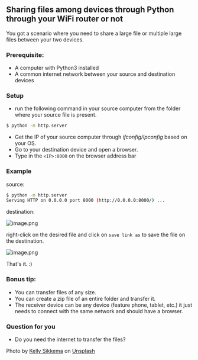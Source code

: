 ## Sharing files among devices through Python through your WiFi router or not

You got a scenario where you need to share a large file or multiple large files between your two devices.

### Prerequisite:

- A computer with Python3 installed
- A common internet network between your source and destination devices

### Setup

- run the following command in your source computer from the folder where your source file is present.

``` bash
$ python -m http.server
```

- Get the IP of your source computer through *ifconfig/ipconfig* based on your OS.
- Go to your destination device and open a browser.
- Type in the `<IP>:8000` on the browser address bar


### Example

source:

``` bash
$ python -m http.server
Serving HTTP on 0.0.0.0 port 8000 (http://0.0.0.0:8000/) ...
```
destination:

![image.png](https://cdn.hashnode.com/res/hashnode/image/upload/v1610989940817/pndIWmpCf.png)

right-click on the desired file and click on `save link as` to save the file on the destination.

![image.png](https://cdn.hashnode.com/res/hashnode/image/upload/v1610990001459/K-nMBbtlg.png)

That's it. :) 

### Bonus tip:

- You can transfer files of any size.
- You can create a zip file of an entire folder and transfer it.
- The receiver device can be any device (feature phone, tablet, etc.) it just needs to connect with the same network and should have a browser.

### Question for you

- Do you need the internet to transfer the files?

<span>Photo by <a href="https://unsplash.com/@kellysikkema?utm_source=unsplash&amp;utm_medium=referral&amp;utm_content=creditCopyText">Kelly Sikkema</a> on <a href="https://unsplash.com/s/photos/share?utm_source=unsplash&amp;utm_medium=referral&amp;utm_content=creditCopyText">Unsplash</a></span>